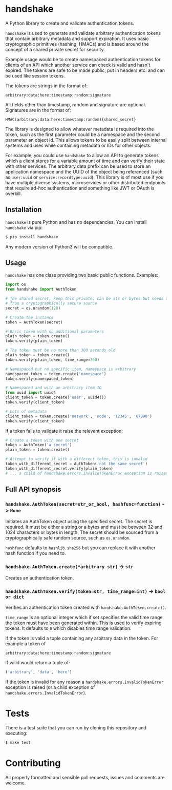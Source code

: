 # handshake

A Python library to create and validate authentication tokens.

`handshake` is used to generate and validate arbitrary authentication tokens
that contain arbitrary metadata and support expiration. It uses basic
cryptographic primitives (hashing, HMACs) and is based around the concept of a
shared private secret for security.

Example usage would be to create namespaced authentication tokens for clients
of an API which another service can check is valid and hasn't expired. The
tokens are safe to be made public, put in headers etc. and can be used like
session tokens.

The tokens are strings in the format of:

```
arbitrary:data:here:timestamp:random:signature
```

All fields other than timestamp, random and signature are optional. Signatures
are in the format of:

```
HMAC(arbitrary:data:here:timestamp:random){shared_secret}
```

The library is designed to allow whatever metadata is required into the token,
such as the first parameter could be a namespace and the second parameter an
object id. This allows tokens to be easily split between internal systems and
uses while containing metadata or IDs for other objects.

For example, you could use `handshake` to allow an API to generate tokens which
a client stores for a variable amount of time and can verify their state with
other services. The arbitrary data prefix can be used to store an application
namespace and the UUID of the object being referenced (such as `user:uuid` or
`service:recordtype:uuid`). This library is of most use if you have multiple
diverse systems, microservices or other distributed endpoints that require
ad-hoc authentication and something like JWT or OAuth is overkill.


## Installation

`handshake` is pure Python and has no dependancies. You can install `handshake`
via pip:

```bash
$ pip install handshake
```

Any modern version of Python3 will be compatible.


## Usage

`handshake` has one class providing two basic public functions. Examples:

```python
import os
from handshake import AuthToken

# The shared secret, keep this private, can be str or bytes but needs to be
# from a cryptographically secure source
secret = os.urandom(128)

# Create the instance
token = AuthToken(secret)

# Basic token with no additional parameters
plain_token = token.create()
token.verify(plain_token)

# The token must be no more than 300 seconds old
plain_token = token.create()
token.verify(plain_token, time_range=300)

# Namespaced but no specific item, namespace is arbitrary
namespaced_token = token.create('namespace')
token.verify(namespaced_token)

# Namespaced and with an arbitrary item ID
from uuid import uuid4
client_token = token.create('user', uuid4())
token.verify(client_token)

# Lots of metadata
client_token = token.create('network', 'node', '12345', '67890')
token.verify(client_token)
```

If a token fails to validate it raise the relevent exception:

```python
# Create a token with one secret
token = AuthToken('a secret')
plain_token = token.create()

# Attempt to verify it with a different token, this is invalid
token_with_different_secret = AuthToken('not the same secret')
token_with_different_secret.verify(plain_token)
# ... a child of handshake.errors.InvalidTokenError exception is raised
```

## Full API synopsis

### `handshake.AuthToken(secret=str_or_bool, hashfunc=function)` -> `None`

Initiates an AuthToken object using the specified secret. The secret is
required. It must be either a string or a bytes and must be between 32 and 1024
characters or bytes in length. The secret should be sourced from a
cryptographically safe random source, such as `os.urandom`.

`hashfunc` defaults to `hashlib.sha256` but you can replace it with another
hash function if you need to.

### `handshake.AuthToken.create(*arbitrary str)` -> `str`

Creates an authentication token.

### `handshake.AuthToken.verify(token=str, time_range=int)` -> `bool or dict`

Verifies an authentication token created with `handshake.AuthToken.create()`.

`time_range` is an optional integer which if set specifies the valid time
range the token must have been generated within. This is used to verify
expiring tokens. It defaults to `0` which disables time range validation.

If the token is valid a tuple containing any arbitrary data in the token. For
example a token of

```
arbitrary:data:here:timestamp:random:signature
```

If valid would return a tuple of:

```python
('arbitrary', 'data', 'here')
```

If the token is invalid for any reason a `handshake.errors.InvalidTokenError`
exception is raised (or a child exception of
`handshake.errors.InvalidTokenError`).


# Tests

There is a test suite that you can run by cloning this repository and
executing:

```bash
$ make test
```


# Contributing

All properly formatted and sensible pull requests, issues and comments are
welcome.
